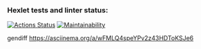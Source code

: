 ### Hexlet tests and linter status:
[![Actions Status](https://github.com/MikeDruzhin/frontend-project-46/actions/workflows/hexlet-check.yml/badge.svg)](https://github.com/MikeDruzhin/frontend-project-46/actions)
[![Maintainability](https://api.codeclimate.com/v1/badges/7f8ef765bb6ce088d770/maintainability)](https://codeclimate.com/github/MikeDruzhin/frontend-project-46/maintainability)

gendiff https://asciinema.org/a/wFMLQ4speYPv2z43HDToKSJe6
